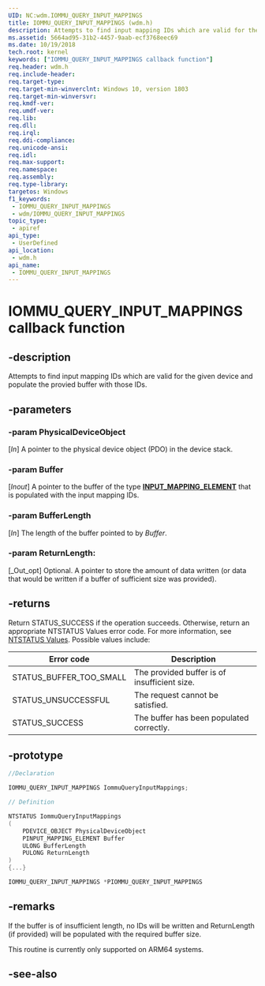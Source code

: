 ```yaml
---
UID: NC:wdm.IOMMU_QUERY_INPUT_MAPPINGS
title: IOMMU_QUERY_INPUT_MAPPINGS (wdm.h)
description: Attempts to find input mapping IDs which are valid for the given device and populate the provied buffer with those IDs.
ms.assetid: 5664ad95-31b2-4457-9aab-ecf3768eec69
ms.date: 10/19/2018
tech.root: kernel
keywords: ["IOMMU_QUERY_INPUT_MAPPINGS callback function"]
req.header: wdm.h
req.include-header: 
req.target-type: 
req.target-min-winverclnt: Windows 10, version 1803
req.target-min-winversvr: 
req.kmdf-ver: 
req.umdf-ver: 
req.lib: 
req.dll: 
req.irql: 
req.ddi-compliance: 
req.unicode-ansi: 
req.idl: 
req.max-support: 
req.namespace: 
req.assembly: 
req.type-library: 
targetos: Windows
f1_keywords:
 - IOMMU_QUERY_INPUT_MAPPINGS
 - wdm/IOMMU_QUERY_INPUT_MAPPINGS
topic_type:
 - apiref
api_type:
 - UserDefined
api_location:
 - wdm.h
api_name:
 - IOMMU_QUERY_INPUT_MAPPINGS
---
```


# IOMMU_QUERY_INPUT_MAPPINGS callback function


## -description

Attempts to find input mapping IDs which are valid for the given device and populate the provied buffer with those IDs.

## -parameters

### -param PhysicalDeviceObject

[_In_] A pointer to the physical device object (PDO) in the device stack.

### -param Buffer

[_Inout_] A pointer to the buffer of the type [**INPUT_MAPPING_ELEMENT**](ns-wdm-_input_mapping_element.md) that is populated with the input mapping IDs.

### -param BufferLength

[_In_] The length of the buffer pointed to by _Buffer_.

### -param ReturnLength: 

[_Out_opt] Optional. A pointer to store the amount of data written (or data that would be written if a buffer of sufficient size was provided).

## -returns

Return STATUS_SUCCESS if the operation succeeds. Otherwise, return an appropriate NTSTATUS Values error code. For more information, see [NTSTATUS Values](/windows-hardware/drivers/kernel/ntstatus-values). Possible values include:

| Error code              | Description                                  |
| ----------------------- | -------------------------------------------- |
| STATUS_BUFFER_TOO_SMALL | The provided buffer is of insufficient size. |
| STATUS_UNSUCCESSFUL     | The request cannot be satisfied.             |
| STATUS_SUCCESS          | The buffer has been populated correctly.     |

## -prototype

```cpp
//Declaration

IOMMU_QUERY_INPUT_MAPPINGS IommuQueryInputMappings; 

// Definition

NTSTATUS IommuQueryInputMappings 
(
	PDEVICE_OBJECT PhysicalDeviceObject
	PINPUT_MAPPING_ELEMENT Buffer
	ULONG BufferLength
	PULONG ReturnLength
)
{...}

IOMMU_QUERY_INPUT_MAPPINGS *PIOMMU_QUERY_INPUT_MAPPINGS


```

## -remarks

If the buffer is of insufficient length, no IDs will be written and ReturnLength (if provided) will be populated with the required buffer size.

This routine is currently only supported on ARM64 systems.

## -see-also
